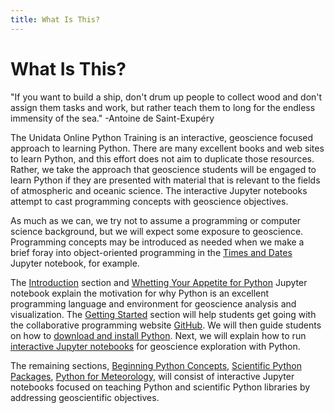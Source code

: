 ```yaml
---
title: What Is This?
---
```

# What Is This?

"If you want to build a ship, don't drum up people to collect wood and don't assign them tasks and work, but rather teach them to long for the endless immensity of the sea." -Antoine de Saint-Exupéry

The Unidata Online Python Training is an interactive, geoscience focused approach to learning Python. There are many excellent books and web sites to learn Python, and this effort does not aim to duplicate those resources. Rather, we take the approach that geoscience students will be engaged to learn Python if they are presented with material that is relevant to the fields of atmospheric and oceanic science. The interactive Jupyter notebooks attempt to cast programming concepts with geoscience objectives.

As much as we can, we try not to assume a programming or computer science background, but we will expect some exposure to geoscience. Programming concepts may be introduced as needed when we make a brief foray into object-oriented programming in the [Times and Dates](https://nbviewer.jupyter.org/github/Unidata/online-python-training/blob/master/notebooks/Times%20and%20Dates.ipynb) Jupyter notebook, for example.

The [Introduction](http://unidata.github.io/online-python-training/index.html#introduction) section and [Whetting Your Appetite for Python](http://nbviewer.jupyter.org/github/Unidata/online-python-training/blob/master/notebooks/Whetting%2520Your%2520Appetite%2520for%2520Python.ipynb) Jupyter notebook explain the motivation for why Python is an excellent programming language and environment for geoscience analysis and visualization. The [Getting Started](http://unidata.github.io/online-python-training/index.html#getting-started) section will help students get going with the collaborative programming website [GitHub](https://github.com/Unidata). We will then guide students on how to [download and install Python](http://unidata.github.io/online-python-training/index.html#getting-started). Next, we will explain how to run [interactive Jupyter notebooks](http://unidata.github.io/online-python-training/index.html#getting-started) for geoscience exploration with Python.

The remaining sections, [Beginning Python Concepts](http://unidata.github.io/online-python-training/index.html#beginning-python-concepts), [Scientific Python Packages](http://unidata.github.io/online-python-training/index.html#scientific-python-packages), [Python for Meteorology](http://unidata.github.io/online-python-training/index.html#python-for-meteorology), will consist of interactive Jupyter notebooks focused on teaching Python and scientific Python libraries by addressing geoscientific objectives.
